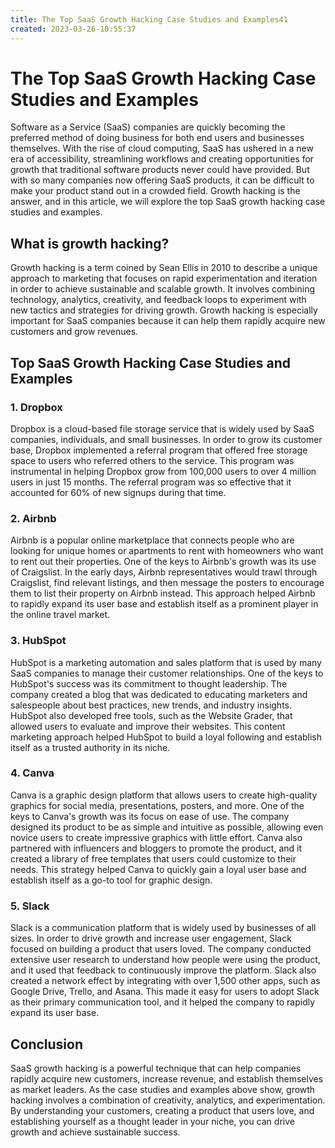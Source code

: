 ```yaml
---
title: The Top SaaS Growth Hacking Case Studies and Examples41
created: 2023-03-26-10:55:37
---
```


# The Top SaaS Growth Hacking Case Studies and Examples

Software as a Service (SaaS) companies are quickly becoming the preferred method of doing business for both end users and businesses themselves. With the rise of cloud computing, SaaS has ushered in a new era of accessibility, streamlining workflows and creating opportunities for growth that traditional software products never could have provided. But with so many companies now offering SaaS products, it can be difficult to make your product stand out in a crowded field. Growth hacking is the answer, and in this article, we will explore the top SaaS growth hacking case studies and examples.

## What is growth hacking?

Growth hacking is a term coined by Sean Ellis in 2010 to describe a unique approach to marketing that focuses on rapid experimentation and iteration in order to achieve sustainable and scalable growth. It involves combining technology, analytics, creativity, and feedback loops to experiment with new tactics and strategies for driving growth. Growth hacking is especially important for SaaS companies because it can help them rapidly acquire new customers and grow revenues.

## Top SaaS Growth Hacking Case Studies and Examples

### 1. Dropbox 

Dropbox is a cloud-based file storage service that is widely used by SaaS companies, individuals, and small businesses. In order to grow its customer base, Dropbox implemented a referral program that offered free storage space to users who referred others to the service. This program was instrumental in helping Dropbox grow from 100,000 users to over 4 million users in just 15 months. The referral program was so effective that it accounted for 60% of new signups during that time.

### 2. Airbnb 

Airbnb is a popular online marketplace that connects people who are looking for unique homes or apartments to rent with homeowners who want to rent out their properties. One of the keys to Airbnb's growth was its use of Craigslist. In the early days, Airbnb representatives would trawl through Craigslist, find relevant listings, and then message the posters to encourage them to list their property on Airbnb instead. This approach helped Airbnb to rapidly expand its user base and establish itself as a prominent player in the online travel market.

### 3. HubSpot 

HubSpot is a marketing automation and sales platform that is used by many SaaS companies to manage their customer relationships. One of the keys to HubSpot's success was its commitment to thought leadership. The company created a blog that was dedicated to educating marketers and salespeople about best practices, new trends, and industry insights. HubSpot also developed free tools, such as the Website Grader, that allowed users to evaluate and improve their websites. This content marketing approach helped HubSpot to build a loyal following and establish itself as a trusted authority in its niche.

### 4. Canva 

Canva is a graphic design platform that allows users to create high-quality graphics for social media, presentations, posters, and more. One of the keys to Canva's growth was its focus on ease of use. The company designed its product to be as simple and intuitive as possible, allowing even novice users to create impressive graphics with little effort. Canva also partnered with influencers and bloggers to promote the product, and it created a library of free templates that users could customize to their needs. This strategy helped Canva to quickly gain a loyal user base and establish itself as a go-to tool for graphic design.

### 5. Slack 

Slack is a communication platform that is widely used by businesses of all sizes. In order to drive growth and increase user engagement, Slack focused on building a product that users loved. The company conducted extensive user research to understand how people were using the product, and it used that feedback to continuously improve the platform. Slack also created a network effect by integrating with over 1,500 other apps, such as Google Drive, Trello, and Asana. This made it easy for users to adopt Slack as their primary communication tool, and it helped the company to rapidly expand its user base.

## Conclusion

SaaS growth hacking is a powerful technique that can help companies rapidly acquire new customers, increase revenue, and establish themselves as market leaders. As the case studies and examples above show, growth hacking involves a combination of creativity, analytics, and experimentation. By understanding your customers, creating a product that users love, and establishing yourself as a thought leader in your niche, you can drive growth and achieve sustainable success.
